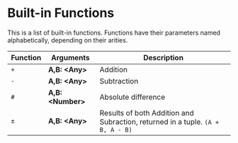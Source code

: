 # Built-in Functions

This is a list of built-in functions. Functions have their parameters named alphabetically, depending on their arities.



Function|Arguments|Description
--------|---------|-----------
`+`|**A,B: \<Any\>**|Addition
`-`|**A,B: \<Any\>**|Subtraction
`#`|**A,B: \<Number\>**|Absolute difference
`±`|**A,B: \<Any\>**|Results of both Addition and Subraction, returned in a tuple. `(A + B, A - B)`



